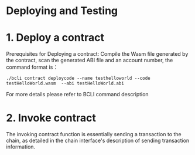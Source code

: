 # Deploying and Testing

# 1. Deploy a contract

Prerequisites for Deploying a contract: Compile the Wasm file generated by the contract, scan the generated ABI file and an account number, the command format is：

```
./bcli contract deploycode --name testhelloworld --code testHelloWorld.wasm  --abi testHelloWorld.abi
```

For more details please refer to BCLI command description



# 2. Invoke contract

The invoking contract function is essentially sending a transaction to the chain, as detailed in the chain interface's description of sending transaction information.
